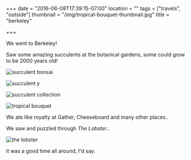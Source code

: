 +++
date = "2016-06-08T17:39:15-07:00"
location = ""
tags = ["travels", "outside"]
thumbnail = "/img/tropical-bouquet-thumbnail.jpg"
title = "berkeley"

+++

We went to Berkeley!

Saw some amazing succulents at the botanical gardens, some could grow to be 2000 years old!

<!--more-->

![succulent bonsai](/img/succulent-bonsai.jpg)

![succulent y](/img/succulent-y.jpg)

![succulent collection](/img/succulent-collection.jpg)

![tropical bouquet](/img/tropical-bouquet.jpg)

We ate like royalty at Gather, Cheeseboard and many other places..

We saw and puzzled through *The Lobster*..

![the lobster](/img/the-lobster-grasslands.jpg)

it was a good time all around, I'd say.


